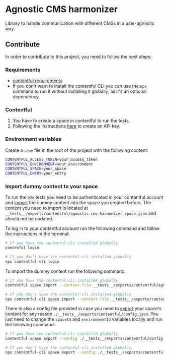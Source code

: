 # Agnostic CMS harmonizer

Library to handle communication with different CMSs in a user-agnostic way.

## Contribute

In order to contribute to this project, you need to follow the next steps:

### Requirements

- [contentful requirements](https://www.contentful.com/developers/docs/tutorials/cli/import-and-export/#requirements)
- If you don't want to install the contentful CLI you can use the `npx` command to run it without installing it globally, as it's an optional dependency.

### Contentful

1. You have to create a space in contentful to run the tests.
2. Following the instructions [here](https://www.contentful.com/developers/docs/references/authentication/#the-content-delivery-and-preview-api) to create an API key.

### Environment variables

Create a `.env` file in the root of the project with the following content:

```bash 
CONTENTFUL_ACCESS_TOKEN=your_access_token
CONTENTFUL_ENVIRONMENT=your_environment
CONTENTFUL_SPACE=your_space
CONTENTFUL_ENTRY=your_entry
```

### Import dummy content to your space

To run the `e2e` tests you need to be authenticated in your contentful account and [import](https://www.contentful.com/developers/docs/tutorials/cli/import-and-export/#importing-content) the dummy content into the space you created before. The content you need to import is located at `__tests__/exports/contentful/agnostic-cms-harmonizer_space.json` and should not be updated.

To log in to your contentful account run the following command and follow the instructions in the terminal:

```bash
# If you have the contenful-cli installed globally
contenful login

# If you don't have the contenful-cli installed globally
npx contentful-cli login
```

To import the dummy content run the following command:

```bash
# If you have the contenful-cli installed globally
contentful space import --content-file __tests__/exports/contentful/agnostic-cms-harmonizer_space.json --space-id <your-contentful-space-id>

# If you don't have the contenful-cli installed globally
npx contentful-cli space import --content-file __tests__/exports/contentful/agnostic-cms-harmonizer_space.json --space-id <your-contentful-space-id>
```

There is also a config file provided in case you need to [export](https://www.contentful.com/developers/docs/tutorials/cli/import-and-export/#exporting-content) your space's content for any reason `./__tests__/exports/contentful/config.json`. You just need to change the `spaceId` and `environmentId` variables locally and run the following command:

```bash
# If you have the contenful-cli installed globally
contentful space export --config ./__tests__/exports/contentful/config.json

# If you don't have the contenful-cli installed globally
npx contentful-cli space export --config ./__tests__/exports/contentful/config.json
```
